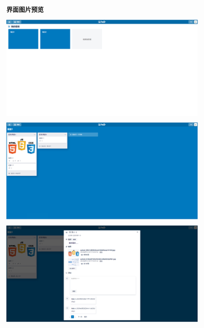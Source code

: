 ### 界面图片预览

![界面1](https://github.com/Hkaida/vue-trello/blob/master/view1.png)

![界面2](https://github.com/Hkaida/vue-trello/blob/master/view2.png)

![界面3](https://github.com/Hkaida/vue-trello/blob/master/view3.png)